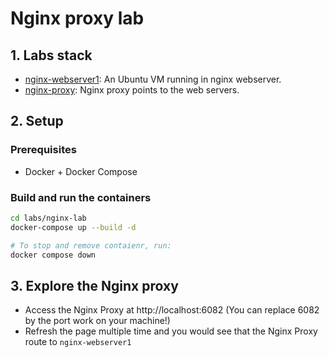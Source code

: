 # Nginx proxy lab

## 1. Labs stack

- [nginx-webserver1](https://nginx.org/): An Ubuntu VM running in nginx webserver.
- [nginx-proxy](https://nginx.org/): Nginx proxy points to the web servers.

## 2. Setup

### Prerequisites

- Docker + Docker Compose

### Build and run the containers

```bash
cd labs/nginx-lab
docker-compose up --build -d

# To stop and remove contaienr, run:
docker compose down
```

## 3. Explore the Nginx proxy

- Access the Nginx Proxy at http://localhost:6082 (You can replace 6082 by the port work on your machine!)
- Refresh the page multiple time and you would see that the Nginx Proxy route to `nginx-webserver1`
